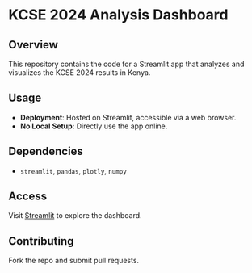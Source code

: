 # KCSE 2024 Analysis Dashboard

## Overview

This repository contains the code for a Streamlit app that analyzes and visualizes the KCSE 2024 results in Kenya.

## Usage

- **Deployment**: Hosted on Streamlit, accessible via a web browser.
- **No Local Setup**: Directly use the app online.

## Dependencies

- `streamlit`, `pandas`, `plotly`, `numpy`

## Access

Visit [Streamlit](https://kcse-analysis.streamlit.app/) to explore the dashboard.

## Contributing

Fork the repo and submit pull requests.


